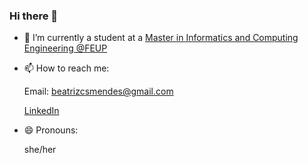 ### Hi there 👋

<!--
**biam05/biam05** is a ✨ _special_ ✨ repository because its `README.md` (this file) appears on your GitHub profile.

Here are some ideas to get you started:
-->
- 🔭 I’m currently a student at a [Master in Informatics and Computing Engineering @FEUP](https://sigarra.up.pt/feup/en/cur_geral.cur_view?pv_curso_id=742&pv_ano_lectivo=2019)

- 📫 How to reach me: 

  Email: beatrizcsmendes@gmail.com
  
  [LinkedIn](https://www.linkedin.com/in/beatriz-mendes-38279b1a0/)
  
- 😄 Pronouns:

  she/her

